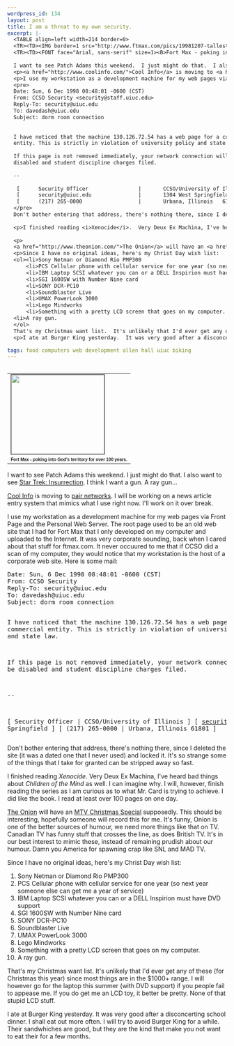 ```yaml
--- 
wordpress_id: 134
layout: post
title: I am a threat to my own security.
excerpt: |-
  <TABLE align=left width=214 border=0>
  <TR><TD><IMG border=1 src="http://www.ftmax.com/pics/19981207-tallest.jpg" width=214 height=182></TD></TR>
  <TR><TD><FONT face="Arial, sans-serif" size=1><B>Fort Max - poking into God's territory for over 100 years.</B></FONT></TD></TR></TABLE>
  
  I want to see Patch Adams this weekend.  I just might do that.  I also want to see <a href="http://www.startrek.com/">Star Trek: Insurrection</a>.  I think I want a gun.  A ray gun...
  <p><a href="http://www.coolinfo.com/">Cool Info</a> is moving to <a href="http://www.pair.com/">pair networks</a>.  I will be working on a news article entry system that mimics what I use right now.  I'll work on it over break.
  <p>I use my workstation as a development machine for my web pages via Front Page and the Personal Web Server.  The root page used to be an old web site that I had for Fort Max that I only developed on my computer and uploaded to the Internet.  It was very corporate sounding, back when I cared about that stuff for ftmax.com.  It never occuured to me that if CCSO did a scan of my computer, they would notice that my workstation is the host of a corporate web site.  Here is some mail:
  <pre>
  Date: Sun, 6 Dec 1998 08:48:01 -0600 (CST)
  From: CCSO Security <security@staff.uiuc.edu>
  Reply-To: security@uiuc.edu
  To: davedash@uiuc.edu
  Subject: dorm room connection
  
  
  I have noticed that the machine 130.126.72.54 has a web page for a commercial
  entity. This is strictly in violation of university policy and state law.
  
  If this page is not removed immediately, your network connection will be 
  disabled and student discipline charges filed.
  
  -- 
  
   [      Security Officer                |       CCSO/University of Illinois   ]
   [      security@uiuc.edu               |       1304 West Springfield         ]
   [      (217) 265-0000                  |       Urbana, Illinois   61801      ]
  </pre>
  Don't bother entering that address, there's nothing there, since I deleted the site (it was a dated one that I never used) and locked it.  It's so strange some of the things that I take for granted can be stripped away so fast.
  
  <p>I finished reading <i>Xenocide</i>.  Very Deux Ex Machina, I've heard bad things about <i>Children of the Mind</i> as well.  I can imagine why.  I will, however, finish reading the series as I am curious as to what Mr. Card is trying to achieve.  I did like the book.  I read at least over 100 pages on one day.
  
  <p>
  <a href="http://www.theonion.com/">The Onion</a> will have an <a href="http://www.upside.com/texis/mvm/susan_karlin?id=366713ca0">MTV Christmas Special</a> supposedly.  This should be interesting, hopefully someone will record this for me.  It's funny, Onion is one of the better sources of humour, we need more things like that on TV.  Canadian TV has funny stuff that crosses the line, as does British TV.  It's in our best interest to mimic these, instead of remaining prudish about our humour.  Damn you America for spawning crap like SNL and MAD TV.
  <p>Since I have no original ideas, here's my Christ Day wish list:
  <ol><li>Sony Netman or Diamond Rio PMP300
      <li>PCS Cellular phone with cellular service for one year (so next year someone else can get me a year of service)
      <li>IBM Laptop SCSI whatever you can or a DELL Inspirion must have DVD support
      <li>SGI 1600SW with Number Nine card
      <li>SONY DCR-PC10
      <li>Soundblaster Live
      <li>UMAX PowerLook 3000
      <li>Lego Mindworks
      <li>Something with a pretty LCD screen that goes on my computer.
  <li>A ray gun.
  </ol>
  That's my Christmas want list.  It's unlikely that I'd ever get any of these (for Christmas this year) since most things are in the $1000+ range.  I will however go for the laptop this summer (with DVD support) if you people fail to appease me.  If you do get me an LCD toy, it better be pretty.  None of that stupid LCD stuff.
  <p>I ate at Burger King yesterday.  It was very good after a disconcerting school dinner.  I shall eat out more often.  I will try to avoid Burger King for a while.  Their sandwhiches are good, but they are the kind that make you not want to eat their for a few months.

tags: food computers web development allen hall uiuc biking
---
```


<TABLE align=left width=214 border=0>
<TR><TD><IMG border=1 src="http://www.ftmax.com/pics/19981207-tallest.jpg" width=214 height=182></TD></TR>
<TR><TD><FONT face="Arial, sans-serif" size=1><B>Fort Max - poking into God's territory for over 100 years.</B></FONT></TD></TR></TABLE>

I want to see Patch Adams this weekend.  I just might do that.  I also want to see <a href="http://www.startrek.com/">Star Trek: Insurrection</a>.  I think I want a gun.  A ray gun...
<p><a href="http://www.coolinfo.com/">Cool Info</a> is moving to <a href="http://www.pair.com/">pair networks</a>.  I will be working on a news article entry system that mimics what I use right now.  I'll work on it over break.
<p>I use my workstation as a development machine for my web pages via Front Page and the Personal Web Server.  The root page used to be an old web site that I had for Fort Max that I only developed on my computer and uploaded to the Internet.  It was very corporate sounding, back when I cared about that stuff for ftmax.com.  It never occuured to me that if CCSO did a scan of my computer, they would notice that my workstation is the host of a corporate web site.  Here is some mail:
<pre>
Date: Sun, 6 Dec 1998 08:48:01 -0600 (CST)
From: CCSO Security <security@staff.uiuc.edu>
Reply-To: security@uiuc.edu
To: davedash@uiuc.edu
Subject: dorm room connection


I have noticed that the machine 130.126.72.54 has a web page for a commercial
entity. This is strictly in violation of university policy and state law.

If this page is not removed immediately, your network connection will be 
disabled and student discipline charges filed.

-- 

 [      Security Officer                |       CCSO/University of Illinois   ]
 [      security@uiuc.edu               |       1304 West Springfield         ]
 [      (217) 265-0000                  |       Urbana, Illinois   61801      ]
</pre>
Don't bother entering that address, there's nothing there, since I deleted the site (it was a dated one that I never used) and locked it.  It's so strange some of the things that I take for granted can be stripped away so fast.

<p>I finished reading <i>Xenocide</i>.  Very Deux Ex Machina, I've heard bad things about <i>Children of the Mind</i> as well.  I can imagine why.  I will, however, finish reading the series as I am curious as to what Mr. Card is trying to achieve.  I did like the book.  I read at least over 100 pages on one day.

<p>
<a href="http://www.theonion.com/">The Onion</a> will have an <a href="http://www.upside.com/texis/mvm/susan_karlin?id=366713ca0">MTV Christmas Special</a> supposedly.  This should be interesting, hopefully someone will record this for me.  It's funny, Onion is one of the better sources of humour, we need more things like that on TV.  Canadian TV has funny stuff that crosses the line, as does British TV.  It's in our best interest to mimic these, instead of remaining prudish about our humour.  Damn you America for spawning crap like SNL and MAD TV.
<p>Since I have no original ideas, here's my Christ Day wish list:
<ol><li>Sony Netman or Diamond Rio PMP300
    <li>PCS Cellular phone with cellular service for one year (so next year someone else can get me a year of service)
    <li>IBM Laptop SCSI whatever you can or a DELL Inspirion must have DVD support
    <li>SGI 1600SW with Number Nine card
    <li>SONY DCR-PC10
    <li>Soundblaster Live
    <li>UMAX PowerLook 3000
    <li>Lego Mindworks
    <li>Something with a pretty LCD screen that goes on my computer.
<li>A ray gun.
</ol>
That's my Christmas want list.  It's unlikely that I'd ever get any of these (for Christmas this year) since most things are in the $1000+ range.  I will however go for the laptop this summer (with DVD support) if you people fail to appease me.  If you do get me an LCD toy, it better be pretty.  None of that stupid LCD stuff.
<p>I ate at Burger King yesterday.  It was very good after a disconcerting school dinner.  I shall eat out more often.  I will try to avoid Burger King for a while.  Their sandwhiches are good, but they are the kind that make you not want to eat their for a few months.
